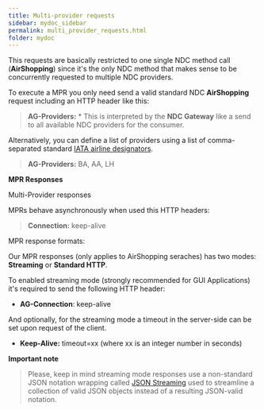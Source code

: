 ```yaml
---
title: Multi-provider requests
sidebar: mydoc_sidebar
permalink: multi_provider_requests.html
folder: mydoc
---
```


This requests are basically restricted to one single NDC method call (**AirShopping**) since it's the only NDC method that makes sense to be concurrently requested to multiple NDC providers.

To execute a MPR you only need send a valid standard NDC **AirShopping** request including an HTTP header like this:

> **AG-Providers:** \*
> This is interpreted by the **NDC Gateway** like a send to all available NDC providers for the consumer.

Alternatively, you can define a list of providers using a list of comma-separated standard [IATA airline designators](https://en.wikipedia.org/wiki/List_of_airline_codes).

> **AG-Providers:** BA, AA, LH

**MPR Responses**

Multi-Provider responses

MPRs behave asynchronously when used this HTTP headers:

> **Connection:** keep-alive

MPR response formats:

Our MPR responses (only applies to AirShopping seraches) has two modes: **Streaming** or **Standard HTTP**.

To enabled streaming mode (strongly recommended for GUI Applications) it's required to send the following HTTP header:

- **AG-Connection**: keep-alive

And optionally, for the streaming mode a timeout in the server-side can be set upon request of the client.

- **Keep-Alive:** timeout=xx (where xx is an integer number in seconds)

**Important note**

> Please, keep in mind streaming mode responses use a non-standard JSON notation wrapping called [JSON Streaming](https://en.wikipedia.org/wiki/JSON_streaming) used to streamline a collection of valid JSON objects instead of a resulting JSON-valid notation.

